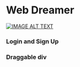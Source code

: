 # Web Dreamer
[![IMAGE ALT TEXT](https://i9.ytimg.com/vi_webp/lobThpZlDHU/mq2.webp?sqp=CIDy_JwG-oaymwEmCMACELQB8quKqQMa8AEB-AH-CYACoAWKAgwIABABGDEgEyh_MA8=&rs=AOn4CLBNLqSYYPbj_djCR7TfyY1Vyv3Svw)](https://www.youtube.com/watch?v=lobThpZlDHU "Web Dreamer")

### Login and Sign Up

### Draggable div